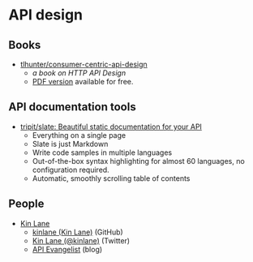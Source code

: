 # API design


## Books

- [tlhunter/consumer-centric-api-design](https://github.com/tlhunter/consumer-centric-api-design)
  - _a book on HTTP API Design_
  - [PDF version](https://thomashunter.name/consumer-centric-api-design/Consumer-Centric%20API%20Design%20v0.4.0.pdf) available for free.


## API documentation tools

- [tripit/slate: Beautiful static documentation for your API](https://github.com/tripit/slate)
  - Everything on a single page
  - Slate is just Markdown
  - Write code samples in multiple languages
  - Out-of-the-box syntax highlighting for almost 60 languages, no configuration required.
  - Automatic, smoothly scrolling table of contents




## People

- [Kin Lane](http://kinlane.com/)
  - [kinlane (Kin Lane)](https://github.com/kinlane) (GitHub)
  - [Kin Lane (@kinlane)](https://twitter.com/kinlane) (Twitter)
  - [API Evangelist](http://apievangelist.com/) (blog)
